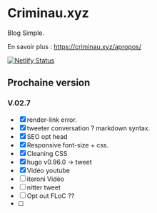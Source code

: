 # Criminau.xyz

Blog Simple.

En savoir plus :   <https://criminau.xyz/apropos/>


[![Netlify Status](https://api.netlify.com/api/v1/badges/f6104326-809a-4b92-8914-4a7a34467c5c/deploy-status)](https://app.netlify.com/sites/criminau-site/deploys)


## Prochaine version

### V.02.7

- [X] render-link error.
- [X] tweeter conversation ? markdown syntax.
- [X] SEO opt head
- [X] Responsive font-size + css.
- [X] Cleaning CSS
- [X] hugo v0.96.0 -> tweet
- [X] Vidéo youtube
- [ ] iteroni Vidéo
- [ ] nitter tweet
- [ ] Opt out FLoC ??
- [ ]
